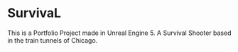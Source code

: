 # SurvivaL
This is a Portfolio Project made in Unreal Engine 5. A Survival Shooter based in the train tunnels of Chicago.
